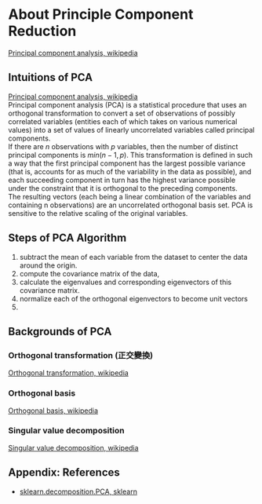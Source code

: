# About Principle Component Reduction

[Principal component analysis, wikipedia](https://en.wikipedia.org/wiki/Principal_component_analysis)  

## Intuitions of PCA

[Principal component analysis, wikipedia](https://en.wikipedia.org/wiki/Principal_component_analysis)  
Principal component analysis (PCA) is a statistical procedure that uses an orthogonal transformation to convert a set of observations of possibly correlated variables (entities each of which takes on various numerical values) into a set of values of linearly uncorrelated variables called principal components.  
If there are $n$ observations with $p$ variables, then the number of distinct principal components is $min (n−1 , p)$. This transformation is defined in such a way that the first principal component has the largest possible variance (that is, accounts for as much of the variability in the data as possible), and each succeeding component in turn has the highest variance possible under the constraint that it is orthogonal to the preceding components.  
The resulting vectors (each being a linear combination of the variables and containing n observations) are an uncorrelated orthogonal basis set. PCA is sensitive to the relative scaling of the original variables.  


## Steps of PCA Algorithm

1. subtract the mean of each variable from the dataset to center the data around the origin.
2. compute the covariance matrix of the data,
3. calculate the eigenvalues and corresponding eigenvectors of this covariance matrix.
4. normalize each of the orthogonal eigenvectors to become unit vectors
5. 

## Backgrounds of PCA

### Orthogonal transformation (正交變換)

[Orthogonal transformation, wikipedia](https://en.wikipedia.org/wiki/Orthogonal_transformation)  

### Orthogonal basis

[Orthogonal basis, wikipedia](https://en.wikipedia.org/wiki/Orthogonal_basis)  

### Singular value decomposition

[Singular value decomposition, wikipedia](https://en.wikipedia.org/wiki/Singular_value_decomposition)  

## Appendix: References

+ [sklearn.decomposition.PCA, sklearn](https://scikit-learn.org/stable/modules/generated/sklearn.decomposition.PCA.html)
